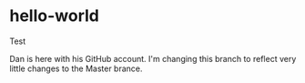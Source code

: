 # hello-world
Test

Dan is here with his GitHub account. I'm changing this branch to reflect very little changes to the Master brance.
